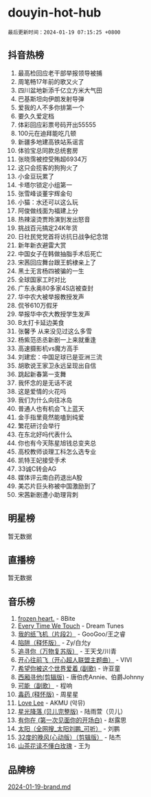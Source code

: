 # douyin-hot-hub

`最后更新时间：2024-01-19 07:15:25 +0800`

## 抖音热榜

1. 最高检回应老干部举报领导被捕
1. 周笔畅17年前的歌又火了
1. 四川盆地新添千亿立方米大气田
1. 巴基斯坦向伊朗发射导弹
1. 爱我的人不多你排第一个
1. 要久久爱定档
1. 体彩回应彩票号码开出55555
1. 100元在迪拜能吃几顿
1. 新疆多地建高铁站系谣言
1. 体验宝总同款总统套房
1. 张晓霈被控受贿超6934万
1. 这只会揽客的狗狗火了
1. 小金豆玩累了
1. 卡塔尔锁定小组第一
1. 张雪峰谈董宇辉金句
1. 小猫：水还可以这么玩
1. 阿俊做线面为福建上分
1. 热辣滚烫贾玲演到发出怒音
1. 挑战百元搞定24K年货
1. 日社民党党首将访抗日战争纪念馆
1. 新年新衣避雷大赏
1. 中国女子在韩做抽脂手术后死亡
1. 宋茜回应舞台跟王鹤棣亲上了
1. 黑土无言杨四被骗的一生
1. 全球国家工时对比
1. 广东永奥80多家4S店被查封
1. 华中农大被举报教授发声
1. 侃爷610万假牙
1. 举报华中农大教授学生发声
1. B太打卡延边美食
1. 张馨予 从来没见过这么多雪
1. 杨紫范丞丞新剧一上来就重逢
1. 高速摄影机vs魔方高手
1. 刘建宏：中国足球已是亚洲三流
1. 胡歌说王家卫永远呈现出自信
1. 跳起新春第一支舞
1. 我怀念的是无话不说
1. 这是爱情的火花吗
1. 我们为什么向往冰岛
1. 普通人也有机会飞上蓝天
1. 金手指里竟然能嗑到纯爱
1. 繁花研讨会举行
1. 在东北好吗代表什么
1. 你也有今天陈星旭钱总变夹总
1. 高校教师谈理工科怎么选专业
1. 凯特王妃接受手术
1. 33诚C转会AG
1. 媒体评云南白药退出A股
1. 美芯片巨头称被中国激励到了
1. 宋茜新剧遭小助理背刺

## 明星榜

暂无数据

## 直播榜

暂无数据

## 音乐榜

1. [frozen heart.](https://sf3-cdn-tos.douyinstatic.com/obj/tos-cn-ve-2774/oIIWJfyjIACZA9zQMtnJ6hQQhFC4vhCupoRBsO) - 8Bite
1. [Every Time We Touch](https://sf86-cdn-tos.douyinstatic.com/obj/tos-cn-ve-2774/ogN6lUKQeBBfEVhIOMikG1CcJjugxk1tztZyhP) - Dream Tunes
1. [我的纸飞机（片段2）](https://sf86-cdn-tos.douyinstatic.com/obj/tos-cn-ve-2774/oM2ZrKcg2CD5AeRB2gkeXOFB1IxAGJdZPazYHf) - GooGoo/王之睿
1. [陷阱（释怀版）](https://sf86-cdn-tos.douyinstatic.com/obj/tos-cn-ve-2774/oE8C21LeZrzKLDFfQYgMzx4GAIHageG5IzayY7) - Zy/白允y
1. [追寻你（万物复苏版）](https://sf86-cdn-tos.douyinstatic.com/obj/tos-cn-ve-2774/oYeAZJsbjIDit9APmBg8u6uDUQnHmoCf3gbo74) - 王天戈/川青
1. [开心往前飞（开心超人联盟主题曲）](https://sf6-cdn-tos.douyinstatic.com/obj/tos-cn-ve-2774/9d8fb7c82cf1421fb93a9fe925275e0a) - VIVI
1. [希望你被这个世界爱着 (副歌)](https://sf86-cdn-tos.douyinstatic.com/obj/tos-cn-ve-2774/oUHCmWQfZlE3QQBKBeD8rCFLpJzPgCpImhsxMt) - 许亚童
1. [西厢寻他(剪辑版)](https://sf86-cdn-tos.douyinstatic.com/obj/tos-cn-ve-2774/oUsAVfAQKlRNxEv5qxvIB8o5qmIWUcXbzJKJhw) - 唐伯虎Annie、伯爵Johnny
1. [可能（副歌）](https://sf3-cdn-tos.douyinstatic.com/obj/tos-cn-ve-2774/cde1731888894259b333569393c2fb51) - 程响
1. [毒药 (释怀版)](https://sf86-cdn-tos.douyinstatic.com/obj/tos-cn-ve-2774/oYILMEAzspdZBIzy4frJNB8ZHPHWAhiwowd4Ad) - 周星星
1. [Love Lee](https://sf86-cdn-tos.douyinstatic.com/obj/tos-cn-ve-2774/o05GbkJGbCBTdDnMtB0fwOYgkeZp23vrWQDQBS) - AKMU (악뮤)
1. [星光降落 (贝儿完整版)](https://sf86-cdn-tos.douyinstatic.com/obj/tos-cn-ve-2774/okwB9hAwyAtsFFkFBzAX1hOOfQuIoMNs0W2Mwr) - 陆雨萱（贝儿）
1. [有你在 (第一次见面你的开场白)](https://sf86-cdn-tos.douyinstatic.com/obj/tos-cn-ve-2774/oAthrQ3ClJBfI57uBoFEgNDYtNCZ0TSYQQfxQ0) - 赵露思
1. [太阳（全网搜_太阳刘鹏_可听）](https://sf86-cdn-tos.douyinstatic.com/obj/tos-cn-ve-2774/ogWbyIQnlBFImVbeDocRdCIYtBHlbJXgfZMvgz) - 刘鹏
1. [32度的晚风(心动版）（剪辑版）](https://sf86-cdn-tos.douyinstatic.com/obj/tos-cn-ve-2774/owNyabsyWdzUulxhoJfK8IBXgp0UMQAHpvGh2B) - 陆杰
1. [山茶花读不懂白玫瑰](https://sf86-cdn-tos.douyinstatic.com/obj/tos-cn-ve-2774/osfn8B7DktrRHEPJgPCfDbw7QDQEkwC16BxZg9) - 王为

## 品牌榜

[2024-01-19-brand.md](2024-01-19-brand.md)
